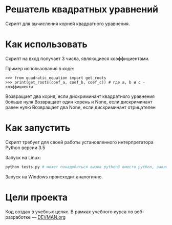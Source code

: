# Решатель квадратных уравнений

Скрипт для вычисления корней квадратного уравнения.

# Как использовать

Скрипт на вход получает 3 числа, являющиеся коэффициентами.

Пример использования в коде:
```
>>> from quadratic_equation import get_roots
>>> print(get_roots(coef_a, coef_b, coef_c)) # где a, b и c - коэффициенты 
```

Возвращает два корня, если дискриминант квадратного уравнения больше нуля
Возвращает один корень и None, если дискриминант равен нулю
Возвращает два None, если дискриминант отрицателен

# Как запустить

Скрипт требует для своей работы установленного интерпретатора Python версии 3.5

Запуск на Linux:

```bash
python tests.py # может понадобиться вызов python3 вместо python, зависит от настроек операционной системы
```

Запуск на Windows происходит аналогично.

# Цели проекта

Код создан в учебных целях. В рамках учебного курса по веб-разработке ― [DEVMAN.org](https://devman.org)
